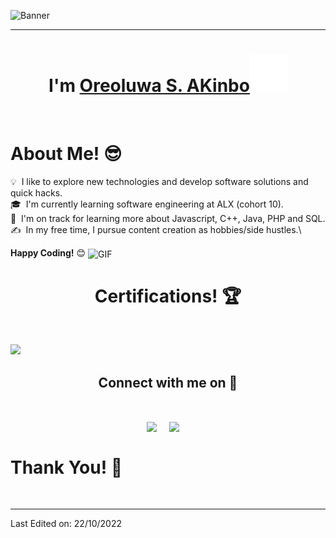 ![Banner](https://user-images.githubusercontent.com/81799182/197330409-0fa9a059-20f3-4aac-a589-4f6894658cc8.png)
</p>
<hr>
<h1 align="center">I'm <a href="https://github.com/KingHorey">Oreoluwa S. AKinbo<a><img src="https://github.com/Kathryn-Jie/Kathryn-Jie/blob/main/wave.gif" width="60px"/></h1>
<Br>
<h1>About Me! 😎</h1>

💡 &nbsp;I like to explore new technologies and develop software solutions and quick hacks.\
🎓 &nbsp;I'm currently learning software engineering at ALX (cohort 10).\
🌱 &nbsp;I'm on track for learning more about Javascript, C++, Java, PHP and SQL.\
✍️ &nbsp;In my free time, I pursue content creation as hobbies/side hustles.\
<!--💬 &nbsp;Feel free to reach out to me for pro bono consulting and volunteering, or just for some interesting discussion.\!-->
<!--📄 &nbsp;Please have a look at my [Résumé](https://www.adityavsingh.com/resume.html) for more details about me. I'm open to feedback and suggestions!-->
**Happy Coding!** 😊
 <img align="center" top="500" height="300" width="400" alt="GIF" src="https://media.giphy.com/media/SWoSkN6DxTszqIKEqv/giphy.gif">
</p>
<!-- <h1 align="center">Skills I have! 🤸‍♂</h1>
<Br>
  
|![](https://img.shields.io/badge/Machine%20Learning-brightgreen?style=for-the-badge)|![](https://img.shields.io/badge/ML-Supervized%20Learning-brightgreen?style=for-the-badge)|![](https://img.shields.io/badge/ML-Unsupervized%20Learning-brightgreen?style=for-the-badge)|![](https://img.shields.io/badge/Web%20Scraping-red?style=for-the-badge)|![](https://img.shields.io/badge/Dashboards-red?style=for-the-badge)|
|---|---|---|---|---|
|![](https://img.shields.io/badge/Data%20Science-blue?style=for-the-badge)|![](https://img.shields.io/badge/DS-Data%20Cleaning-blue?style=for-the-badge)|![](https://img.shields.io/badge/DS-Data%20Analysis-blue?style=for-the-badge)|![](https://img.shields.io/badge/DS-Data%20Visualization-blue?style=for-the-badge)|![](https://img.shields.io/badge/And%20More!-yellow?style=for-the-badge)|
  
  
<Br>
<hr style="border-style; dotted">
<Br>
<h1>Tools I use! 🛠️</h1>
<Br>
https://img.shields.io/badge/HTML5-E34F26?style=for-the-badge&logo=html5&logoColor=white
|![](https://img.shields.io/badge/Python-FFD43B?style=for-the-badge&logo=python&logoColor=darkgreen)|![](https://img.shields.io/badge/TensorFlow-FF6F00?style=for-the-badge&logo=TensorFlow&logoColor=white)|![](https://img.shields.io/badge/scikit_learn-F7931E?style=for-the-badge&logo=scikit-learn&logoColor=white)|![](https://img.shields.io/badge/Keras-D00000?style=for-the-badge&logo=Keras&logoColor=white)|![](https://img.shields.io/badge/Jupyter-F37626.svg?&style=for-the-badge&logo=Jupyter&logoColor=white)|
|---|---|---|---|---|
|![](https://img.shields.io/badge/conda-342B029.svg?&style=for-the-badge&logo=anaconda&logoColor=white)|![](https://img.shields.io/badge/Pandas-2C2D72?style=for-the-badge&logo=pandas&logoColor=white)|![](https://img.shields.io/badge/Numpy-777BB4?style=for-the-badge&logo=numpy&logoColor=white)|![](https://img.shields.io/badge/Plotly-239120?style=for-the-badge&logo=plotly&logoColor=white)|![](https://img.shields.io/badge/And%20More!-yellow?style=for-the-badge)|
  

<Br>
<hr>
<Br>
<h1>Some of my Projects! 🎨</h1>
<Br>
  
[![ReadMe Card](https://github-readme-stats.vercel.app/api/pin/?username=Aryagm&repo=California_Housing_Prices)](https://github.com/Aryagm/California_Housing_Prices)

<Br>
<hr>
<Br> !-->
<h1 align = 'center'> Certifications! 🏆</h1>
<Br>
  
[![](https://img.shields.io/badge/Git%20and%20Github%20Essentials-red?style=for-the-badge)](https://github.com/KingHorey/KingHorey/files/9843948/certificate-of-completion-for-git-and-github-essentials.1.pdf)
<!--|[![](https://img.shields.io/badge/Intermediate%20Python-blue?style=for-the-badge)](https://raw.githubusercontent.com/Aryagm/Aryagm/main/Certificates/Intermediate%20Python-1.jpg)|[![](https://img.shields.io/badge/Machine%20Learning%20for%20Everyone-green?style=for-the-badge)](https://raw.githubusercontent.com/Aryagm/Aryagm/main/Certificates/Machine%20Learning%20for%20Everyone-1.jpg)|[![](https://img.shields.io/badge/Data%20Science%20Toolbox%20-I-orange?style=for-the-badge)](https://github.com/Aryagm/Aryagm/blob/main/Certificates/Data%20Science%20Toolbox%20-%20I-1.jpg)|
|---|---|---|---|
|[![](https://img.shields.io/badge/Data%20Science%20Toolbox%20-II-orange?style=for-the-badge)](https://github.com/Aryagm/Aryagm/blob/main/Certificates/Data%20Science%20Toolbox%20-%20II-1.jpg)|[![][certificate-of-completion-for-git-and-github-essentials (1).pdf]
(https://img.shields.io/badge/Statistical%20Thinking%20in%20Python-purple?style=for-the-badge)](https://raw.githubusercontent.com/Aryagm/Aryagm/main/Certificates/Statistical%20Thinking%20in%20Python-1.jpg)|[![](https://img.shields.io/badge/Supervized%20Learning%20with%20Sklearn-red?style=for-the-badge)](https://raw.githubusercontent.com/Aryagm/Aryagm/main/Certificates/Supervized%20Learning%20with%20Scikit-Learn-1.jpg)|[![](https://img.shields.io/badge/More%20on%20the%20Way!-yellow?style=for-the-badge)](https://github.com/Aryagm)|!-->
  
 <h2 align = 'center'> Connect with me on  🔗 </h2>
 <Br>
<p align="center">
<a href="https://www.linkedin.com/in/KingHorey" target="blank"><img align="center" src="https://img.shields.io/badge/Oreoluwa S. Akinbo-0077B5?style=for-the-badge&logo=linkedin&logoColor=white" /></a> &nbsp;&nbsp;&nbsp;  <a href="mailto:oreoluwaakinbo.oa@gmail.com" target="blank"><img align="center" src="https://img.shields.io/badge/oreoluwaakinbo-D14836?style=for-the-badge&logo=gmail&logoColor=white" /></a>    &nbsp;&nbsp;&nbsp;      <Br>

<h1>Thank You! 🤵 </h1>
<Br>
<hr>
Last Edited on: 22/10/2022
